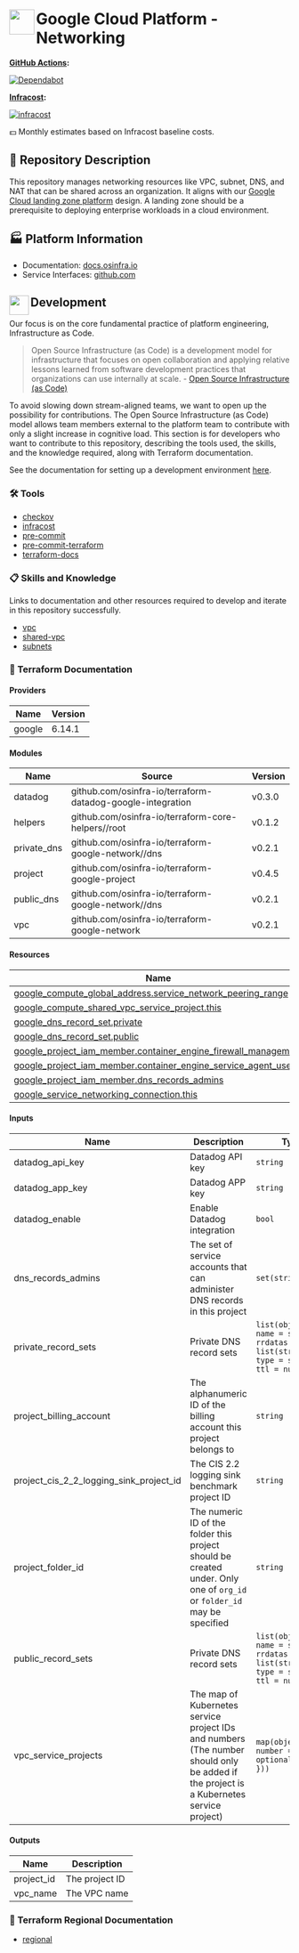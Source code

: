 # <img align="left" width="45" height="45" src="https://github.com/osinfra-io/google-cloud-networking/assets/1610100/59b781d4-46a3-4c57-b5ac-200de6bf8e76"> Google Cloud Platform - Networking

**[GitHub Actions](https://github.com/osinfra-io/google-cloud-networking/actions):**

[![Dependabot](https://github.com/osinfra-io/google-cloud-networking/actions/workflows/dependabot.yml/badge.svg)](https://github.com/osinfra-io/google-cloud-networking/actions/workflows/dependabot.yml)

**[Infracost](https://www.infracost.io):**

[![infracost](https://img.shields.io/endpoint?url=https://dashboard.api.infracost.io/shields/json/cbeecfe3-576f-4553-984c-e451a575ee47/repos/f0cb1c98-ae8e-48c8-9cbe-8f00a8901fd7/branch/1ee44b4d-8e3f-4fc9-8c39-2a7c767cf0c8)](https://dashboard.infracost.io/org/osinfra-io/repos/f0cb1c98-ae8e-48c8-9cbe-8f00a8901fd7?tab=settings)

💵 Monthly estimates based on Infracost baseline costs.

## 📄 Repository Description

This repository manages networking resources like VPC, subnet, DNS, and NAT that can be shared across an organization. It aligns with our [Google Cloud landing zone platform](https://docs.osinfra.io/product-guides/google-cloud-platform/landing-zone) design. A landing zone should be a prerequisite to deploying enterprise workloads in a cloud environment.

## 🏭 Platform Information

- Documentation: [docs.osinfra.io](https://docs.osinfra.io/product-guides/google-cloud-platform/landing-zone/google-cloud-networking)
- Service Interfaces: [github.com](https://github.com/osinfra-io/google-cloud-networking/issues/new/choose)

## <img align="left" width="35" height="35" src="https://github.com/osinfra-io/github-organization-management/assets/1610100/39d6ae3b-ccc2-42db-92f1-276a5bc54e65"> Development

Our focus is on the core fundamental practice of platform engineering, Infrastructure as Code.

>Open Source Infrastructure (as Code) is a development model for infrastructure that focuses on open collaboration and applying relative lessons learned from software development practices that organizations can use internally at scale. - [Open Source Infrastructure (as Code)](https://www.osinfra.io)

To avoid slowing down stream-aligned teams, we want to open up the possibility for contributions. The Open Source Infrastructure (as Code) model allows team members external to the platform team to contribute with only a slight increase in cognitive load. This section is for developers who want to contribute to this repository, describing the tools used, the skills, and the knowledge required, along with Terraform documentation.

See the documentation for setting up a development environment [here](https://docs.osinfra.io/fundamentals/development-setup).

### 🛠️ Tools

- [checkov](https://github.com/bridgecrewio/checkov)
- [infracost](https://github.com/infracost/infracost)
- [pre-commit](https://github.com/pre-commit/pre-commit)
- [pre-commit-terraform](https://github.com/antonbabenko/pre-commit-terraform)
- [terraform-docs](https://github.com/terraform-docs/terraform-docs)

### 📋 Skills and Knowledge

Links to documentation and other resources required to develop and iterate in this repository successfully.

- [vpc](https://cloud.google.com/vpc/docs)
- [shared-vpc](https://cloud.google.com/vpc/docs/shared-vpc)
- [subnets](https://cloud.google.com/vpc/docs/subnets)

### 📓 Terraform Documentation

<!-- BEGIN_TF_DOCS -->
#### Providers

| Name | Version |
|------|---------|
| google | 6.14.1 |

#### Modules

| Name | Source | Version |
|------|--------|---------|
| datadog | github.com/osinfra-io/terraform-datadog-google-integration | v0.3.0 |
| helpers | github.com/osinfra-io/terraform-core-helpers//root | v0.1.2 |
| private\_dns | github.com/osinfra-io/terraform-google-network//dns | v0.2.1 |
| project | github.com/osinfra-io/terraform-google-project | v0.4.5 |
| public\_dns | github.com/osinfra-io/terraform-google-network//dns | v0.2.1 |
| vpc | github.com/osinfra-io/terraform-google-network | v0.2.1 |

#### Resources

| Name | Type |
|------|------|
| [google_compute_global_address.service_network_peering_range](https://registry.terraform.io/providers/hashicorp/google/latest/docs/resources/compute_global_address) | resource |
| [google_compute_shared_vpc_service_project.this](https://registry.terraform.io/providers/hashicorp/google/latest/docs/resources/compute_shared_vpc_service_project) | resource |
| [google_dns_record_set.private](https://registry.terraform.io/providers/hashicorp/google/latest/docs/resources/dns_record_set) | resource |
| [google_dns_record_set.public](https://registry.terraform.io/providers/hashicorp/google/latest/docs/resources/dns_record_set) | resource |
| [google_project_iam_member.container_engine_firewall_management](https://registry.terraform.io/providers/hashicorp/google/latest/docs/resources/project_iam_member) | resource |
| [google_project_iam_member.container_engine_service_agent_user](https://registry.terraform.io/providers/hashicorp/google/latest/docs/resources/project_iam_member) | resource |
| [google_project_iam_member.dns_records_admins](https://registry.terraform.io/providers/hashicorp/google/latest/docs/resources/project_iam_member) | resource |
| [google_service_networking_connection.this](https://registry.terraform.io/providers/hashicorp/google/latest/docs/resources/service_networking_connection) | resource |

#### Inputs

| Name | Description | Type | Default | Required |
|------|-------------|------|---------|:--------:|
| datadog\_api\_key | Datadog API key | `string` | n/a | yes |
| datadog\_app\_key | Datadog APP key | `string` | n/a | yes |
| datadog\_enable | Enable Datadog integration | `bool` | `false` | no |
| dns\_records\_admins | The set of service accounts that can administer DNS records in this project | `set(string)` | `[]` | no |
| private\_record\_sets | Private DNS record sets | ```list(object({ name = string rrdatas = list(string) type = string ttl = number }))``` | `[]` | no |
| project\_billing\_account | The alphanumeric ID of the billing account this project belongs to | `string` | `"01C550-A2C86B-B8F16B"` | no |
| project\_cis\_2\_2\_logging\_sink\_project\_id | The CIS 2.2 logging sink benchmark project ID | `string` | n/a | yes |
| project\_folder\_id | The numeric ID of the folder this project should be created under. Only one of `org_id` or `folder_id` may be specified | `string` | n/a | yes |
| public\_record\_sets | Private DNS record sets | ```list(object({ name = string rrdatas = list(string) type = string ttl = number }))``` | `[]` | no |
| vpc\_service\_projects | The map of Kubernetes service project IDs and numbers (The number should only be added if the project is a Kubernetes service project) | ```map(object({ number = optional(number) }))``` | `{}` | no |

#### Outputs

| Name | Description |
|------|-------------|
| project\_id | The project ID |
| vpc\_name | The VPC name |
<!-- END_TF_DOCS -->

### 📓 Terraform Regional Documentation

- [regional](regional/README.md)
